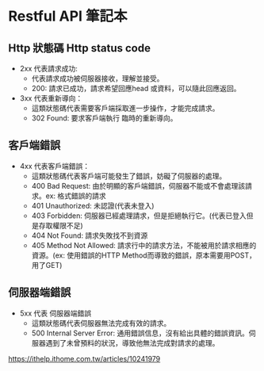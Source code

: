 # Restful API 筆記本

## Http 狀態碼 Http status code

- 2xx 代表請求成功:
   - 代表請求成功被伺服器接收，理解並接受。
   - 200: 請求已成功，請求希望回應head 或資料，可以隨此回應返回。
- 3xx 代表重新導向：
   - 這類狀態碼代表需要客戶端採取進一步操作，才能完成請求。
   - 302 Found: 要求客戶端執行 臨時的重新導向。
## 客戶端錯誤
- 4xx 代表客戶端錯誤：
   - 這類狀態碼代表客戶端可能發生了錯誤，妨礙了伺服器的處理。
   - 400 Bad Request: 由於明顯的客戶端錯誤，伺服器不能或不會處理該請求。ex: 格式錯誤的請求
   - 401 Unauthorized: 未認證(代表未登入)
   - 403 Forbidden: 伺服器已經處理請求，但是拒絕執行它。(代表已登入但是存取權限不足)
   - 404 Not Found: 請求失敗找不到資源
   - 405 Method Not Allowed: 請求行中的請求方法，不能被用於請求相應的資源。(ex: 使用錯誤的HTTP Method而導致的錯誤，原本需要用POST，用了GET)
   
## 伺服器端錯誤
- 5xx 代表 伺服器端錯誤
  - 這類狀態碼代表伺服器無法完成有效的請求。
  - 500 Internal Server Error: 通用錯誤信息，沒有給出具體的錯誤資訊。伺服器遇到了未曾預料的狀況，導致他無法完成對請求的處理。

https://ithelp.ithome.com.tw/articles/10241979
